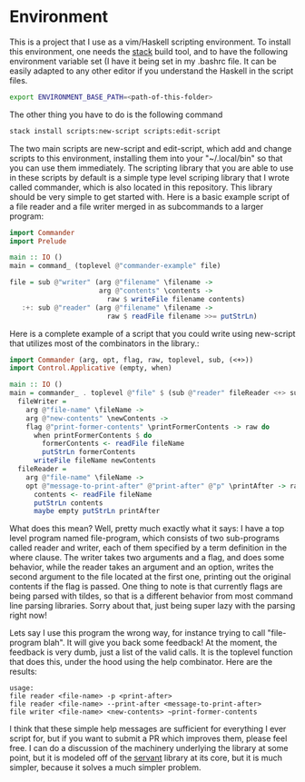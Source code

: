 # Environment

This is a project that I use as a vim/Haskell scripting environment. 
To install this environment, one needs the [stack](https://docs.haskellstack.org/)
build tool, and to have the following environment variable set (I have it being set
in my .bashrc file. It can be easily adapted to any other editor if you understand
the Haskell in the script files.

```bash
export ENVIRONMENT_BASE_PATH=<path-of-this-folder>
```

The other thing you have to do is the following command
```bash
stack install scripts:new-script scripts:edit-script
```

The two main scripts are new-script and edit-script, which add and change scripts
to this environment, installing them into your "~/.local/bin" so that you can use
them immediately. The scripting library that you are able to use in these scripts
by default is a simple type level scriping library that I wrote called commander,
which is also located in this repository. This library should be very simple to
get started with. Here is a basic example script of a file reader and a file writer merged
in as subcommands to a larger program:

```haskell
import Commander
import Prelude

main :: IO ()
main = command_ (toplevel @"commander-example" file)

file = sub @"writer" (arg @"filename" \filename ->
                      arg @"contents" \contents ->
                        raw $ writeFile filename contents)
   :+: sub @"reader" (arg @"filename" \filename ->
                        raw $ readFile filename >>= putStrLn)
``` 

Here is a complete example of a script that you could write using
new-script that utilizes most of the combinators in the library.:

```haskell
import Commander (arg, opt, flag, raw, toplevel, sub, (<+>))
import Control.Applicative (empty, when)

main :: IO ()
main = commander_ . toplevel @"file" $ (sub @"reader" fileReader <+> sub @"writer" fileWriter) where  
  fileWriter =
    arg @"file-name" \fileName ->
    arg @"new-contents" \newContents ->
    flag @"print-former-contents" \printFormerContents -> raw do
      when printFormerContents $ do
        formerContents <- readFile fileName
        putStrLn formerContents
      writeFile fileName newContents
  fileReader =
    arg @"file-name" \fileName ->
    opt @"message-to-print-after" @"print-after" @"p" \printAfter -> raw do
      contents <- readFile fileName
      putStrLn contents
      maybe empty putStrLn printAfter
```

What does this mean? Well, pretty much exactly what it says: I have a top level program named file-program,
which consists of two sub-programs called reader and writer, each of them specified by a
term definition in the where clause. The writer takes two arguments and a flag, and does
some behavior, while the reader takes an argument and an option, writes the second argument
to the file located at the first one, printing out the original contents if the flag is passed.
One thing to note is that currently flags are being parsed with tildes, so that is a different behavior
from most command line parsing libraries. Sorry about that, just being super lazy with the parsing right
now!

Lets say I use this program the wrong way, for instance trying to call "file-program blah".
It will give you back some feedback! At the moment, the feedback is very dumb, just a list
of the valid calls. It is the toplevel function that does this, under the hood using the
help combinator. Here are the results:

```
usage:
file reader <file-name> -p <print-after>
file reader <file-name> --print-after <message-to-print-after>
file writer <file-name> <new-contents> ~print-former-contents
```

I think that these simple help messages are sufficient for everything I ever script for, but if you want
to submit a PR which improves them, please feel free. I can do a discussion of the machinery underlying
the library at some point, but it is modeled off of the [servant](https://www.servant.dev) library at its 
core, but it is much simpler, because it solves a much simpler problem.
